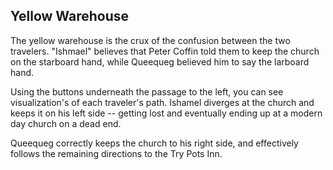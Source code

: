 ## Yellow Warehouse

The yellow warehouse is the crux of the confusion between the two travelers. "Ishmael" believes that Peter Coffin told them to keep the church on the starboard hand, while Queequeg believed him to say the larboard hand. 

Using the buttons underneath the passage to the left, you can see visualization's of each traveler's path. Ishamel diverges at the church and keeps it on his left side -- getting lost and eventually ending up at a modern day church on a dead end. 

Queequeg correctly keeps the church to his right side, and effectively follows the remaining directions to the Try Pots Inn. 